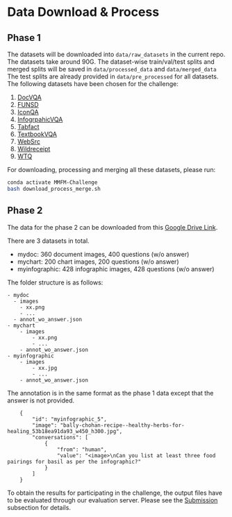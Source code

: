
# Data Download & Process 
## Phase 1
The datasets will be downloaded into `data/raw_datasets` in the current repo. The datasets take around 90G. The dataset-wise train/val/test splits and merged splits will be saved in `data/processed_data` and `data/merged_data`
The test splits are already provided in `data/pre_processed` for all datasets.
The following datasets have been chosen for the challenge:

1. [DocVQA](https://www.docvqa.org/datasets)
2. [FUNSD](https://guillaumejaume.github.io/FUNSD/)
3. [IconQA](https://iconqa.github.io/)
4. [InfogrpahicVQA](https://www.docvqa.org/datasets/infographicvqa)
5. [Tabfact](https://tabfact.github.io/) 
6. [TextbookVQA](https://allenai.org/data/tqa)
7. [WebSrc](https://x-lance.github.io/WebSRC/)
8. [Wildreceipt](https://github.com/PaddlePaddle/PaddleOCR/blob/release/2.7/doc/doc_en/dataset/kie_datasets_en.md#wildreceipt-dataset) 
9. [WTQ](https://github.com/ppasupat/WikiTableQuestions)


For downloading, processing and merging all these datasets, please run: 
```bash
conda activate MMFM-Challenge
bash download_process_merge.sh
```
## Phase 2

The data for the phase 2 can be downloaded from this [Google Drive Link](https://drive.google.com/file/d/1Nnh_5LN6wf_byJvINzf5CXRoLIj6DbEH/view).

There are 3 datasets in total.  
- mydoc: 360 document images, 400 questions (w/o answer)
- mychart: 200 chart images, 200 questions (w/o answer)
- myinfographic: 428 infographic images, 428 questions (w/o answer)

The folder structure is as follows:
```
- mydoc
  - images
    - xx.png
    - ...
  - annot_wo_answer.json
- mychart
    - images
        - xx.png
        - ...
    - annot_wo_answer.json
- myinfographic
    - images
        - xx.jpg
        - ...
    - annot_wo_answer.json
```
The annotation is in the same format as the phase 1 data except that the answer is not provided. 
```
    {
        "id": "myinfographic_5",
        "image": "bally-chohan-recipe--healthy-herbs-for-healing_53b18ea91da93_w450_h300.jpg",
        "conversations": [
            {
                "from": "human",
                "value": "<image>\nCan you list at least three food pairings for basil as per the infographic?"
            }
        ]
    }
```

To obtain the results for participating in the challenge, the output files have to be evaluated through our evaluation server. Please see the [Submission](https://github.com/jmiemirza/MMFM-Challenge?tab=readme-ov-file#submission) subsection for details. 
